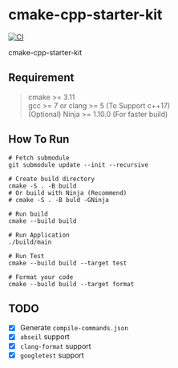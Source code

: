 # cmake-cpp-starter-kit

[![CI](https://github.com/ChenKS12138/cmake-cpp-starter-kit/actions/workflows/CI.yml/badge.svg)](https://github.com/ChenKS12138/cmake-cpp-starter-kit/actions/workflows/CI.yml)

cmake-cpp-starter-kit

## Requirement

> cmake >= 3.11  
gcc >= 7 or clang >= 5 (To Support c++17)  
(Optional) Ninja >= 1.10.0 (For faster build)

## How To Run

```shell
# Fetch submodule
git submodule update --init --recursive

# Create build directory
cmake -S . -B build
# Or build with Ninja (Recommend)
# cmake -S . -B buld -GNinja 

# Run build
cmake --build build

# Run Application
./build/main

# Run Test
cmake --build build --target test

# Format your code
cmake --build build --target format
```

## TODO

- [x] Generate `compile-commands.json`
- [x] `abseil` support
- [x] `clang-format` support
- [x] `googletest` support
